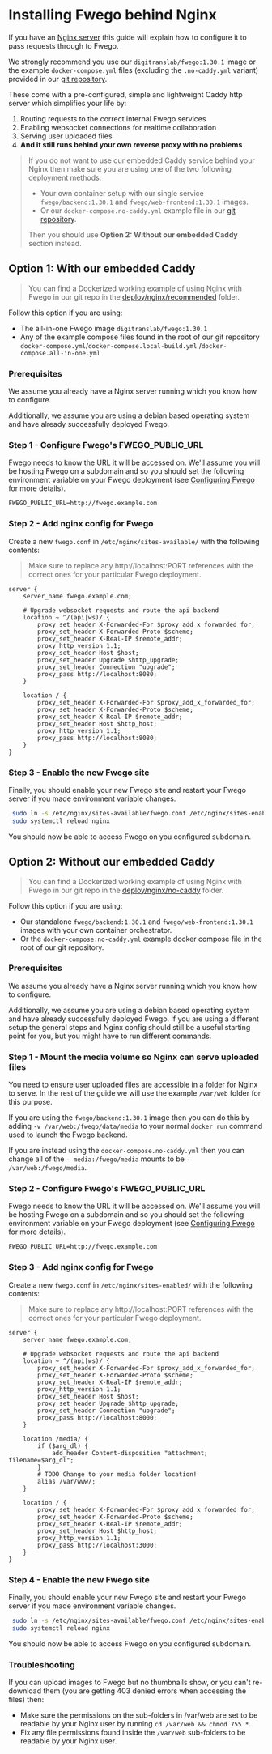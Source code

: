 # Installing Fwego behind Nginx

If you have an [Nginx server](https://www.nginx.com/) this guide will explain how to
configure it to pass requests through to Fwego.

We strongly recommend you use our `digitranslab/fwego:1.30.1` image or the example
`docker-compose.yml` files (excluding the `.no-caddy.yml` variant) provided in
our [git repository](https://github.com/digitranslab/fwego/-/tree/master/deploy/nginx/).

These come with a pre-configured, simple and lightweight Caddy http server which 
simplifies your life by:

1. Routing requests to the correct internal Fwego services
2. Enabling websocket connections for realtime collaboration
3. Serving user uploaded files
4. **And it still runs behind your own reverse proxy with no problems**

> If you do not want to use our embedded Caddy service behind your Nginx then
> make sure you are using one of the two following deployment methods: 
>
> * Your own container setup with our single service `fwego/backend:1.30.1`
    and `fwego/web-frontend:1.30.1` images.
> * Or our `docker-compose.no-caddy.yml` example file in our [git repository](https://github.com/digitranslab/fwego/-/tree/master/deploy/nginx/).
> 
> Then you should use **Option 2: Without our embedded Caddy** section instead.

## Option 1: With our embedded Caddy

> You can find a Dockerized working example of using Nginx with Fwego in our git repo in
> the [deploy/nginx/recommended](https://github.com/digitranslab/fwego/-/tree/master/deploy/nginx/)
> folder.

Follow this option if you are using:

* The all-in-one Fwego image `digitranslab/fwego:1.30.1`
* Any of the example compose files found in the root of our git
  repository `docker-compose.yml`/`docker-compose.local-build.yml`
  /`docker-compose.all-in-one.yml`

### Prerequisites

We assume you already have a Nginx server running which you know how to configure.

Additionally, we assume you are using a debian based operating system and have already
successfully deployed Fwego. 

### Step 1 - Configure Fwego's FWEGO_PUBLIC_URL

Fwego needs to know the URL it will be accessed on. We'll assume you will be hosting
Fwego on a subdomain and so you should set the following environment variable on your
Fwego deployment (see [Configuring Fwego](./configuration.md) for more details).

```
FWEGO_PUBLIC_URL=http://fwego.example.com
```

### Step 2 - Add nginx config for Fwego

Create a new `fwego.conf` in `/etc/nginx/sites-available/` with the following contents:

> Make sure to replace any http://localhost:PORT references with the correct ones for
> your particular Fwego deployment.

```
server {
    server_name fwego.example.com;

    # Upgrade websocket requests and route the api backend
    location ~ ^/(api|ws)/ {
        proxy_set_header X-Forwarded-For $proxy_add_x_forwarded_for;
        proxy_set_header X-Forwarded-Proto $scheme;
        proxy_set_header X-Real-IP $remote_addr;
        proxy_http_version 1.1;
        proxy_set_header Host $host;
        proxy_set_header Upgrade $http_upgrade;
        proxy_set_header Connection "upgrade";
        proxy_pass http://localhost:8080;
    }

    location / {
        proxy_set_header X-Forwarded-For $proxy_add_x_forwarded_for;
        proxy_set_header X-Forwarded-Proto $scheme;
        proxy_set_header X-Real-IP $remote_addr;
        proxy_set_header Host $http_host;
        proxy_http_version 1.1;
        proxy_pass http://localhost:8080;
    }
}
```

### Step 3 - Enable the new Fwego site

Finally, you should enable your new Fwego site and restart your Fwego server if you
made environment variable changes.

```bash
 sudo ln -s /etc/nginx/sites-available/fwego.conf /etc/nginx/sites-enabled/fwego.conf
 sudo systemctl reload nginx
```

You should now be able to access Fwego on you configured subdomain.

## Option 2: Without our embedded Caddy

> You can find a Dockerized working example of using Nginx with Fwego in our git repo in
> the [deploy/nginx/no-caddy](https://github.com/digitranslab/fwego/-/tree/master/deploy/nginx/)
> folder.

Follow this option if you are using:

* Our standalone `fwego/backend:1.30.1` and `fwego/web-frontend:1.30.1` images with
  your own container orchestrator.
* Or the `docker-compose.no-caddy.yml` example docker compose file in the root of our
  git repository.

### Prerequisites

We assume you already have a Nginx server running which you know how to configure.

Additionally, we assume you are using a debian based operating system and have already
successfully deployed Fwego. If you are using a different setup the 
general steps and Nginx config should still be a useful starting point for you,
but you might have to run different commands.

### Step 1 - Mount the media volume so Nginx can serve uploaded files

You need to ensure user uploaded files are accessible in a folder for Nginx to serve. In
the rest of the guide we will use the example `/var/web` folder for this purpose.

If you are using the `fwego/backend:1.30.1` image then you can do this by adding
`-v /var/web:/fwego/data/media` to your normal `docker run` command used to launch the
Fwego backend.

If you are instead using the `docker-compose.no-caddy.yml` then you can change all of
the
`- media:/fwego/media` mounts to be `- /var/web:/fwego/media`.

### Step 2 - Configure Fwego's FWEGO_PUBLIC_URL

Fwego needs to know the URL it will be accessed on. We'll assume you will be hosting
Fwego on a subdomain and so you should set the following environment variable on your
Fwego deployment (see [Configuring Fwego](./configuration.md) for more details).

```
FWEGO_PUBLIC_URL=http://fwego.example.com
```

### Step 3 - Add nginx config for Fwego

Create a new `fwego.conf` in `/etc/nginx/sites-enabled/` with the following contents:

> Make sure to replace any http://localhost:PORT references with the correct ones for
> your particular Fwego deployment.

```
server {
    server_name fwego.example.com;

    # Upgrade websocket requests and route the api backend
    location ~ ^/(api|ws)/ {
        proxy_set_header X-Forwarded-For $proxy_add_x_forwarded_for;
        proxy_set_header X-Forwarded-Proto $scheme;
        proxy_set_header X-Real-IP $remote_addr;
        proxy_http_version 1.1;
        proxy_set_header Host $host;
        proxy_set_header Upgrade $http_upgrade;
        proxy_set_header Connection "upgrade";
        proxy_pass http://localhost:8000;
    }

    location /media/ {
        if ($arg_dl) {
            add_header Content-disposition "attachment; filename=$arg_dl";
        }
        # TODO Change to your media folder location!
        alias /var/www/;
    }

    location / {
        proxy_set_header X-Forwarded-For $proxy_add_x_forwarded_for;
        proxy_set_header X-Forwarded-Proto $scheme;
        proxy_set_header X-Real-IP $remote_addr;
        proxy_set_header Host $http_host;
        proxy_http_version 1.1;
        proxy_pass http://localhost:3000;
    }
}
```

### Step 4 - Enable the new Fwego site

Finally, you should enable your new Fwego site and restart your Fwego server if you
made environment variable changes.

```bash
 sudo ln -s /etc/nginx/sites-available/fwego.conf /etc/nginx/sites-enabled/fwego.conf
 sudo systemctl reload nginx
```

You should now be able to access Fwego on you configured subdomain.

### Troubleshooting

If you can upload images to Fwego but no thumbnails show, or you can't re-download
them (you are getting 403 denied errors when accessing the files) then:

* Make sure the permissions on the sub-folders in /var/web are set to be readable by
  your Nginx user by running `cd /var/web && chmod 755 *`.
* Fix any file permissions found inside the `/var/web` sub-folders to be readable by
  your Nginx user.

